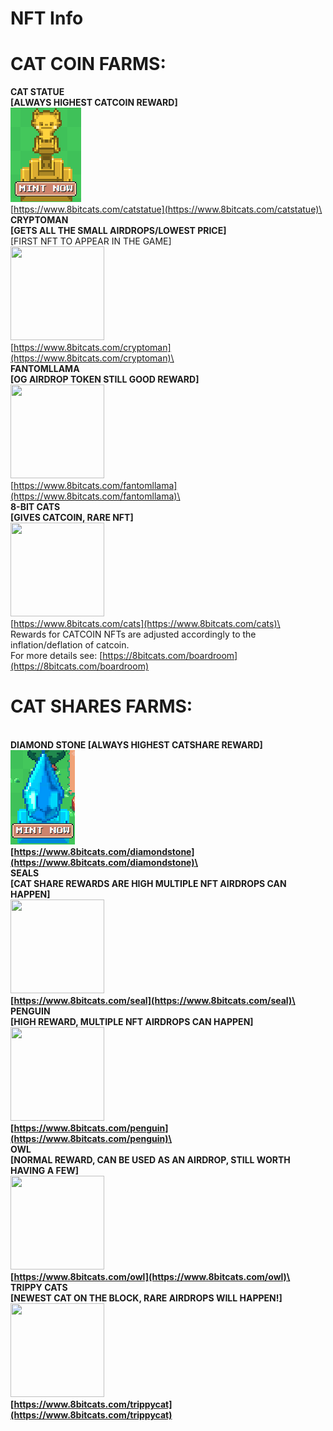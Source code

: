 # NFT Info

# CAT COIN FARMS:

<b> CAT STATUE \
[ALWAYS HIGHEST CATCOIN REWARD] </b>\
<img src="../.gitbook/assets/golden1.png" alt="" data-size="original">\
[https://www.8bitcats.com/catstatue](https://www.8bitcats.com/catstatue)\
\
<b>CRYPTOMAN \
[GETS ALL THE SMALL AIRDROPS/LOWEST PRICE] </b>\
\[FIRST NFT TO APPEAR IN THE GAME]\
<img src="https://www.8bitcats.com/static/media/example.ad6c254c.gif" width="150" height=150 /> \
[https://www.8bitcats.com/cryptoman](https://www.8bitcats.com/cryptoman)\
\
<b> FANTOMLLAMA \
[OG AIRDROP TOKEN STILL GOOD REWARD] </b>\
<img src="https://8bitcats.com/static/media/example.5411a699.gif" width="150" height=150 /> \
[https://www.8bitcats.com/fantomllama](https://www.8bitcats.com/fantomllama)\
\
<b>8-BIT CATS \
[GIVES CATCOIN, RARE NFT] </b>\
<img src="https://8bitcats.com/static/media/example.5df537bf.gif" width="150" height=150 /> \
[https://www.8bitcats.com/cats](https://www.8bitcats.com/cats)\
\
Rewards for CATCOIN NFTs are adjusted accordingly to the inflation/deflation of catcoin. \
For more details see: [https://8bitcats.com/boardroom](https://8bitcats.com/boardroom) 
# CAT SHARES FARMS:
\
<b>DIAMOND STONE \[ALWAYS HIGHEST CATSHARE REWARD] \
![](../.gitbook/assets/crystal1.png)\
[https://www.8bitcats.com/diamondstone](https://www.8bitcats.com/diamondstone)\
\
<b>SEALS \
[CAT SHARE REWARDS ARE HIGH MULTIPLE NFT AIRDROPS CAN HAPPEN]  </b>\
<img src="https://8bitcats.com/static/media/example.5f54a7d9.gif" width="150" height=150 /> \
[https://www.8bitcats.com/seal](https://www.8bitcats.com/seal)\
\
<b>PENGUIN \
[HIGH REWARD, MULTIPLE NFT AIRDROPS CAN HAPPEN] </b>\
<img src="https://8bitcats.com/static/media/example.b2c6f9a4.gif" width="150" height=150 /> \
[https://www.8bitcats.com/penguin](https://www.8bitcats.com/penguin)\
\
<b>OWL \
[NORMAL REWARD, CAN BE USED AS AN AIRDROP, STILL WORTH HAVING A FEW] </b>\
<img src="https://8bitcats.com/static/media/example.304ef009.gif" width="150" height=150 /> \
[https://www.8bitcats.com/owl](https://www.8bitcats.com/owl)\
\
<b>TRIPPY CATS \
[NEWEST CAT ON THE BLOCK, RARE AIRDROPS WILL HAPPEN!] </b>\
<img src="https://8bitcats.com/static/media/example.c9f12a30.gif" width="150" height=150 /> \
[https://www.8bitcats.com/trippycat](https://www.8bitcats.com/trippycat)

